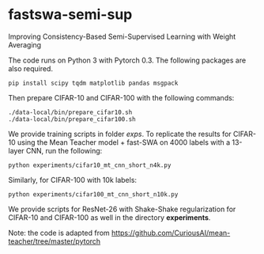 # fastswa-semi-sup
Improving Consistency-Based Semi-Supervised Learning with Weight Averaging 


The code runs on Python 3 with Pytorch 0.3. The following packages are also required.
```
pip install scipy tqdm matplotlib pandas msgpack
```

Then prepare CIFAR-10 and CIFAR-100 with the following commands:

```
./data-local/bin/prepare_cifar10.sh
./data-local/bin/prepare_cifar100.sh
```

We provide training scripts in folder *exps*. To replicate the results for CIFAR-10 using the Mean Teacher model + fast-SWA on 4000 labels with a 13-layer CNN, run the following:

```
python experiments/cifar10_mt_cnn_short_n4k.py
```

Similarly, for CIFAR-100 with 10k labels:
```
python experiments/cifar100_mt_cnn_short_n10k.py
```

We provide scripts for ResNet-26 with Shake-Shake regularization for CIFAR-10 and CIFAR-100 as well in the directory **experiments**.


Note: the code is adapted from https://github.com/CuriousAI/mean-teacher/tree/master/pytorch